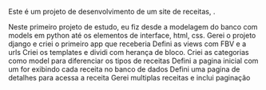 Este é um projeto de desenvolvimento de um site de receitas, .

Neste primeiro projeto de estudo, eu fiz desde a modelagem do banco com models em python até os elementos de interface, html, css. 
      Gerei o projeto django e criei o primeiro app que receberia
      Defini as views com FBV e a urls 
      Criei os templates e dividi com herança de bloco.
      Criei as categorias como model para diferenciar os tipos de receitas
      Defini a pagina inicial com um for exibindo cada receita no banco de dados
      Defini uma pagina de detalhes para acessa a receita
      Gerei multiplas receitas e inclui paginação
      
      
